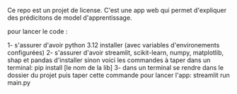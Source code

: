 Ce repo est un projet de license. C'est une app web qui permet d'expliquer des prédicitons de model d'apprentissage.


pour lancer le code :

1- s'assurer d'avoir python 3.12 installer (avec variables d'environements configurées)
2- s'assurer d'avoir streamlit, scikit-learn, numpy, matplotlib, shap et pandas d'installer sinon voici les commandes à taper dans un terminal: pip install [le nom de la lib]
3- dans un terminal se rendre dans le dossier du projet puis taper cette commande pour lancer l'app: streamlit run main.py


